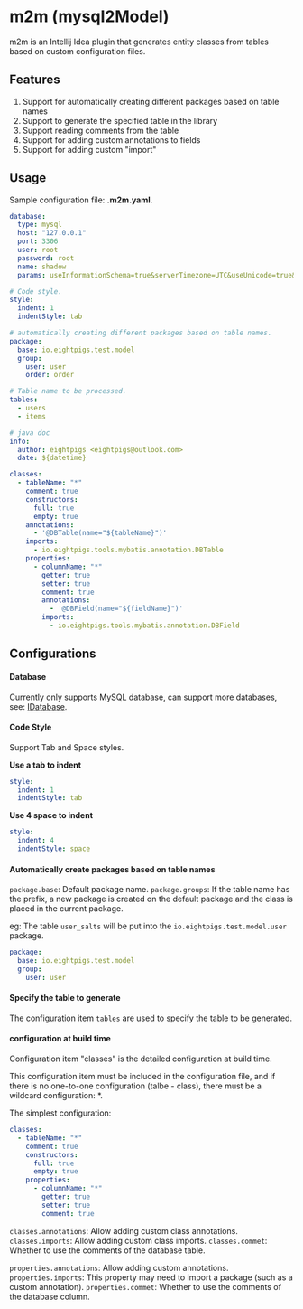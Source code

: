 # m2m (mysql2Model)

m2m is an Intellij Idea plugin that generates entity classes from tables based on custom configuration files.

## Features

1. Support for automatically creating different packages based on table names
2. Support to generate the specified table in the library
3. Support reading comments from the table
4. Support for adding custom annotations to fields
5. Support for adding custom "import"

## Usage

Sample configuration file: **.m2m.yaml**.

```yaml
database:
  type: mysql
  host: "127.0.0.1"
  port: 3306
  user: root
  password: root
  name: shadow
  params: useInformationSchema=true&serverTimezone=UTC&useUnicode=true&characterEncoding=utf8&autoReconnect=true

# Code style.
style:
  indent: 1
  indentStyle: tab

# automatically creating different packages based on table names.
package:
  base: io.eightpigs.test.model
  group:
    user: user
    order: order

# Table name to be processed.
tables:
  - users
  - items

# java doc
info:
  author: eightpigs <eightpigs@outlook.com>
  date: ${datetime}

classes:
  - tableName: "*"
    comment: true
    constructors:
      full: true
      empty: true
    annotations:
      - '@DBTable(name="${tableName}")'
    imports:
      - io.eightpigs.tools.mybatis.annotation.DBTable
    properties:
      - columnName: "*"
        getter: true
        setter: true
        comment: true
        annotations:
          - '@DBField(name="${fieldName}")'
        imports:
          - io.eightpigs.tools.mybatis.annotation.DBField
```

## Configurations

#### Database

Currently only supports MySQL database, can support more databases, see: [IDatabase](https://github.com/eightpigs/m2m/blob/master/src/main/java/io/eightpigs/m2m/database/IDatabase.java).

#### Code Style

Support Tab and Space styles.

**Use a tab to indent**
```yaml
style:
  indent: 1
  indentStyle: tab
```

**Use 4 space to indent**
```yaml
style:
  indent: 4
  indentStyle: space
```

#### Automatically create packages based on table names

`package.base`: Default package name.
`package.groups`: If the table name has the prefix, a new package is created on the default package and the class is placed in the current package.

eg: The table `user_salts` will be put into the `io.eightpigs.test.model.user` package.

```yaml
package:
  base: io.eightpigs.test.model
  group:
    user: user
```

#### Specify the table to generate

The configuration item `tables` are used to specify the table to be generated.

#### configuration at build time

Configuration item "classes" is the detailed configuration at build time.

This configuration item must be included in the configuration file, and if there is no one-to-one configuration (talbe - class), there must be a wildcard configuration: *.

The simplest configuration:

```yaml
classes:
  - tableName: "*"
    comment: true
    constructors:
      full: true
      empty: true
    properties:
      - columnName: "*"
        getter: true
        setter: true
        comment: true
```

`classes.annotations`: Allow adding custom class annotations.
`classes.imports`: Allow adding custom class imports.
`classes.commet`: Whether to use the comments of the database table.

`properties.annotations`: Allow adding custom annotations.
`properties.imports`: This property may need to import a package (such as a custom annotation).
`properties.commet`: Whether to use the comments of the database column.
